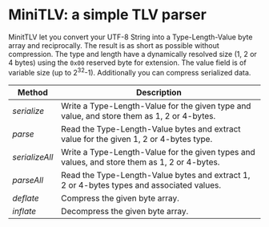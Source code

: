 # MiniTLV: a simple TLV parser
MinitTLV let you convert your UTF-8 String into a Type-Length-Value byte array and reciprocally.
The result is as short as possible without compression.
The type and length have a dynamically resolved size (1, 2 or 4 bytes) using the `0x00` reserved byte for extension.
The value field is of variable size (up to 2<sup>32</sup>-1).
Additionally you can compress serialized data.

Method | Description
------ | -----------
*serialize* | Write a Type-Length-Value for the given type and value, and store them as 1, 2 or 4-bytes.
*parse* | Read the Type-Length-Value bytes and extract value for the given 1, 2 or 4-bytes type.
*serializeAll* | Write a Type-Length-Value for the given types and values, and store them as 1, 2 or 4-bytes.
*parseAll* | Read the Type-Length-Value bytes and extract 1, 2 or 4-bytes types and associated values.
*deflate* | Compress the given byte array.
*inflate* | Decompress the given byte array.

